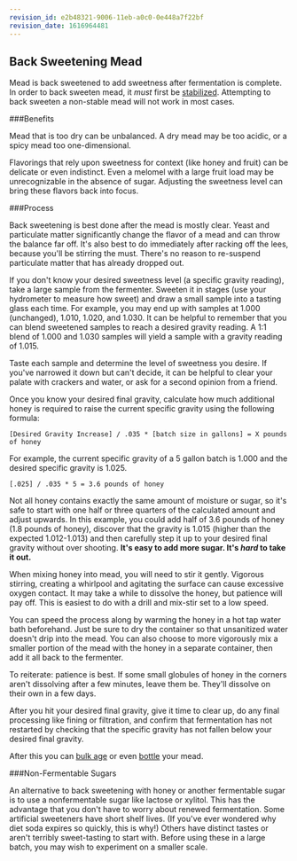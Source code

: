 ```yaml
---
revision_id: e2b48321-9006-11eb-a0c0-0e448a7f22bf
revision_date: 1616964481
---
```


## Back Sweetening Mead

Mead is back sweetened to add sweetness after fermentation is complete. In order to back sweeten mead, it *must* first be [stabilized](/process/stabilization). Attempting to back sweeten a non-stable mead will not work in most cases.

###Benefits

Mead that is too dry can be unbalanced. A dry mead may be too acidic, or a spicy mead too one-dimensional.

Flavorings that rely upon sweetness for context (like honey and fruit) can be delicate or even indistinct. Even a melomel with a large fruit load may be unrecognizable in the absence of sugar. Adjusting the sweetness level can bring these flavors back into focus.

###Process

Back sweetening is best done after the mead is mostly clear. Yeast and particulate matter significantly change the flavor of a mead and can throw the balance far off. It's also best to do immediately after racking off the lees, because you'll be stirring the must. There's no reason to re-suspend particulate matter that has already dropped out.

If you don't know your desired sweetness level (a specific gravity reading), take a large sample from the fermenter. Sweeten it in stages (use your hydrometer to measure how sweet) and draw a small sample into a tasting glass each time. For example, you may end up with samples at 1.000 (unchanged), 1.010, 1.020, and 1.030. It can be helpful to remember that you can blend sweetened samples to reach a desired gravity reading. A 1:1 blend of 1.000 and 1.030 samples will yield a sample with a gravity reading of 1.015.

Taste each sample and determine the level of sweetness you desire. If you've narrowed it down but can't decide, it can be helpful to clear your palate with crackers and water, or ask for a second opinion from a friend.

Once you know your desired final gravity, calculate how much additional honey is required to raise the current specific gravity using the following formula:

    [Desired Gravity Increase] / .035 * [batch size in gallons] = X pounds of honey
    
For example, the current specific gravity of a 5 gallon batch is 1.000 and the desired specific gravity is 1.025.

    [.025] / .035 * 5 = 3.6 pounds of honey

Not all honey contains exactly the same amount of moisture or sugar, so it's safe to start with one half or three quarters of the calculated amount and adjust upwards. In this example, you could add half of 3.6 pounds of honey (1.8 pounds of honey), discover that the gravity is 1.015 (higher than the expected 1.012-1.013) and then carefully step it up to your desired final gravity without over shooting. **It's easy to add more sugar. It's *hard* to take it out.**

When mixing honey into mead, you will need to stir it gently. Vigorous stirring, creating a whirlpool and agitating the surface can cause excessive oxygen contact. It may take a while to dissolve the honey, but patience will pay off. This is easiest to do with a drill and mix-stir set to a low speed. 

You can speed the process along by warming the honey in a hot tap water bath beforehand. Just be sure to dry the container so that unsanitized water doesn't drip into the mead. You can also choose to more vigorously mix a smaller portion of the mead with the honey in a separate container, then add it all back to the fermenter. 

To reiterate: patience is best. If some small globules of honey in the corners aren't dissolving after a few minutes, leave them be. They'll dissolve on their own in a few days.

After you hit your desired final gravity, give it time to clear up, do any final processing like fining or filtration, and confirm that fermentation has not restarted by checking that the specific gravity has not fallen below your desired final gravity.

After this you can [bulk age](/process/aging#bulk_aging) or even [bottle](/r/mead/wiki/process/packaging) your mead.

###Non-Fermentable Sugars

An alternative to back sweetening with honey or another fermentable sugar is to use a nonfermentable sugar like lactose or xylitol. This has the advantage that you don't have to worry about renewed fermentation. Some artificial sweeteners have short shelf lives. (If you've ever wondered why diet soda expires so quickly, this is why!) Others have distinct tastes or aren't terribly sweet-tasting to start with. Before using these in a large batch, you may wish to experiment on a smaller scale.